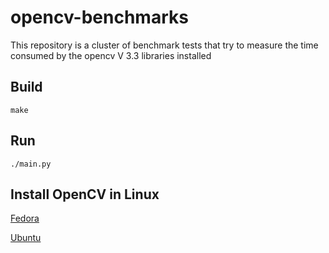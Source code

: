 # opencv-benchmarks

This repository is a cluster of benchmark tests that try to measure the time
consumed by the opencv V 3.3 libraries installed


## Build

```
make
```

## Run 

```
./main.py
```

## Install OpenCV in Linux 


[Fedora](http://docs.opencv.org/3.2.0/dd/dd5/tutorial_py_setup_in_fedora.html)


[Ubuntu](http://docs.opencv.org/3.0-beta/doc/tutorials/introduction/linux_install/linux_install.html)

